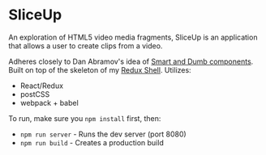 # SliceUp

An exploration of HTML5 video media fragments, SliceUp is an application that allows a user to create clips from a video.

Adheres closely to Dan Abramov's idea of [Smart and Dumb components](https://medium.com/@dan_abramov/smart-and-dumb-components-7ca2f9a7c7d0#.k89broola). Built on top of the skeleton of my [Redux Shell](https://github.com/augustocorvalan/Redux-Shell). Utilizes:

+ React/Redux
+ postCSS
+ webpack + babel

To run, make sure you `npm install` first, then:

+ `npm run server` - Runs the dev server (port 8080)
+ `npm run build` - Creates a production build







